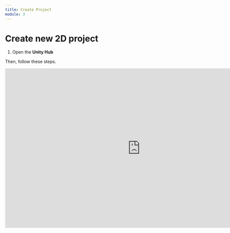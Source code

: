 ```yaml
---
title: Create Project
module: 3
---
```


# Create new 2D project

1. Open the **Unity Hub**

Then, follow these steps.

<iframe src="https://umontanamediaarts.com/mart460/wp-admin/admin-ajax.php?action=h5p_embed&id=1" width="877" height="519" frameborder="0" allowfullscreen="allowfullscreen"></iframe><script src="https://umontanamediaarts.com/mart460/wp-content/plugins/h5p/h5p-php-library/js/h5p-resizer.js" charset="UTF-8"></script>